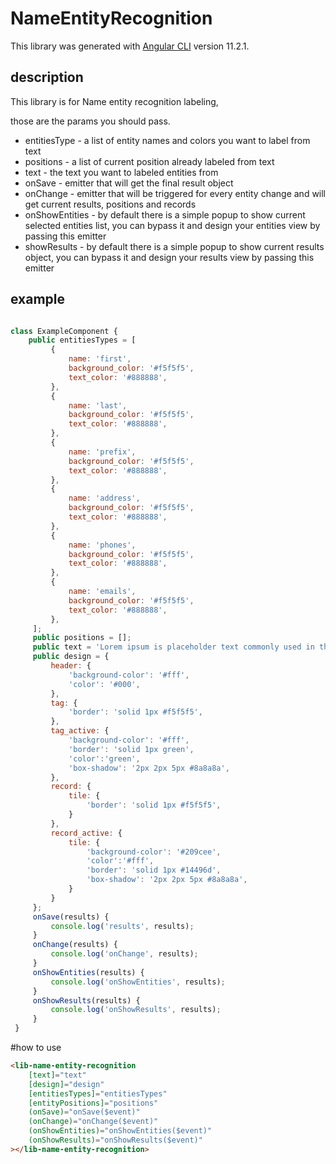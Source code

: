 # NameEntityRecognition

This library was generated with [Angular CLI](https://github.com/angular/angular-cli) version 11.2.1.

## description

This library is for Name entity recognition labeling,

those are the params you should pass.<br>
* entitiesType - a list of entity names and colors you want to label from text
* positions - a list of current position already labeled from text
* text - the text you want to labeled entities from
* onSave - emitter that will get the final result object
* onChange - emitter that will be triggered for every entity change and will get current results, positions and records
* onShowEntities - by default there is a simple popup to show current selected entities list, you can bypass it and design your entities view by passing this emitter
* showResults - by default there is a simple popup to show current results object, you can bypass it and design your results view by passing this emitter 
## example
```js

class ExampleComponent {
    public entitiesTypes = [
         {
             name: 'first',
             background_color: '#f5f5f5',
             text_color: '#888888',
         },
         {
             name: 'last',
             background_color: '#f5f5f5',
             text_color: '#888888',
         },
         {
             name: 'prefix',
             background_color: '#f5f5f5',
             text_color: '#888888',
         },
         {
             name: 'address',
             background_color: '#f5f5f5',
             text_color: '#888888',
         },
         {
             name: 'phones',
             background_color: '#f5f5f5',
             text_color: '#888888',
         },
         {
             name: 'emails',
             background_color: '#f5f5f5',
             text_color: '#888888',
         },
     ];
     public positions = [];
     public text = 'Lorem ipsum is placeholder text commonly used in the graphic, print, and publishing industries for previewing layouts and visual mockups';
     public design = {
         header: {
             'background-color': '#fff',
             'color': '#000',
         },
         tag: {
             'border': 'solid 1px #f5f5f5',
         },
         tag_active: {
             'background-color': '#fff',
             'border': 'solid 1px green',
             'color':'green',
             'box-shadow': '2px 2px 5px #8a8a8a',
         },
         record: {
             tile: {
                 'border': 'solid 1px #f5f5f5',
             }
         },
         record_active: {
             tile: {
                 'background-color': '#209cee',
                 'color':'#fff',
                 'border': 'solid 1px #14496d',
                 'box-shadow': '2px 2px 5px #8a8a8a',
             }
         }
     };
     onSave(results) {
         console.log('results', results);
     }
     onChange(results) {
         console.log('onChange', results);
     }
     onShowEntities(results) {
         console.log('onShowEntities', results);
     }
     onShowResults(results) {
         console.log('onShowResults', results);
     }
 }
```

#how to use
```html
<lib-name-entity-recognition
    [text]="text"
    [design]="design"
    [entitiesTypes]="entitiesTypes"
    [entityPositions]="positions"
    (onSave)="onSave($event)"
    (onChange)="onChange($event)"
    (onShowEntities)="onShowEntities($event)"
    (onShowResults)="onShowResults($event)"
></lib-name-entity-recognition>
```
